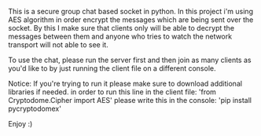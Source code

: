 This is a secure group chat based socket in python. In this project i'm using AES algorithm in order encrypt
the messages which are being sent over the socket. By this I make sure that clients only will be able to 
decrypt the messages between them and anyone who tries to watch the network transport will not able to see it.

To use the chat, please run the server first and then join as many clients 
as you'd like to by just running the client file on a different console.

Notice: If you're trying to run it please make sure to download additional libraries if needed.
in order to run this line in the client file: 'from Cryptodome.Cipher import AES' 
please write this in the console: 'pip install pycryptodomex'

Enjoy :)
